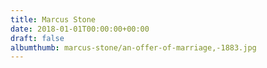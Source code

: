 ```yaml
---
title: Marcus Stone
date: 2018-01-01T00:00:00+00:00
draft: false
albumthumb: marcus-stone/an-offer-of-marriage,-1883.jpg
---
```

